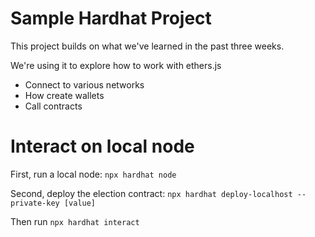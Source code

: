 # Sample Hardhat Project

This project builds on what we've learned in the past three weeks.

We're using it to explore how to work with ethers.js
- Connect to various networks 
- How create wallets
- Call contracts

# Interact on local node

First, run a local node:
`npx hardhat node`

Second, deploy the election contract:
`npx hardhat deploy-localhost --private-key [value]`

Then run
`npx hardhat interact`
